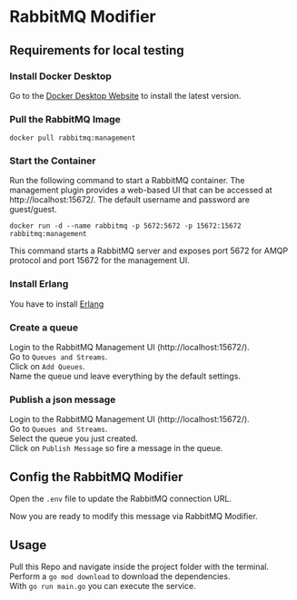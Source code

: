 # RabbitMQ Modifier
## Requirements for local testing
### Install Docker Desktop
Go to the [Docker Desktop Website](https://www.docker.com/products/docker-desktop/) to install the latest version. 

### Pull the RabbitMQ Image
``docker pull rabbitmq:management
``

### Start the Container
 Run the following command to start a RabbitMQ container. The management plugin provides a web-based UI that can be accessed at http://localhost:15672/. The default username and password are guest/guest.

``
docker run -d --name rabbitmq -p 5672:5672 -p 15672:15672 rabbitmq:management
``

This command starts a RabbitMQ server and exposes port 5672 for AMQP protocol and port 15672 for the management UI.

### Install Erlang
You have to install [Erlang](https://www.erlang.org/downloads)

### Create a queue
Login to the RabbitMQ Management UI (http://localhost:15672/).<br>
Go to `Queues and Streams`.<br>
Click on `Add Queues`.<br>
Name the queue und leave everything by the default settings.

### Publish a json message
Login to the RabbitMQ Management UI (http://localhost:15672/).<br>
Go to `Queues and Streams`.<br>
Select the queue you just created.<br>
Click on `Publish Message` so fire a message in the queue.<br>

## Config the RabbitMQ Modifier
Open the `.env` file to update the RabbitMQ connection URL.

Now you are ready to modify this message via RabbitMQ Modifier.

## Usage
Pull this Repo and navigate inside the project folder with the terminal. Perform a `go mod download` to download the dependencies.<br>
With `go run main.go` you can execute the service.

